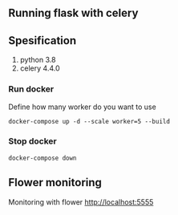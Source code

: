 ## Running flask with celery

## Spesification
1. python 3.8
2. celery 4.4.0

### Run docker

Define how many worker do you want to use
```
docker-compose up -d --scale worker=5 --build
```
### Stop docker
```
docker-compose down
```

## Flower monitoring
Monitoring with flower [http://localhost:5555](http://localhost:5555)